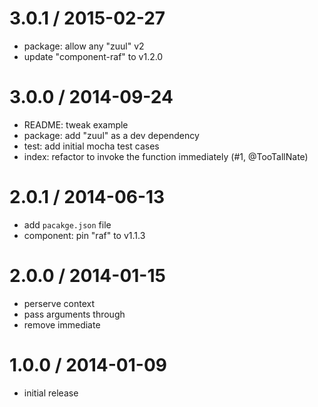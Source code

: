 
3.0.1 / 2015-02-27
==================

  * package: allow any "zuul" v2
  * update "component-raf" to v1.2.0

3.0.0 / 2014-09-24
==================

  * README: tweak example
  * package: add "zuul" as a dev dependency
  * test: add initial mocha test cases
  * index: refactor to invoke the function immediately (#1, @TooTallNate)

2.0.1 / 2014-06-13
==================

  * add `pacakge.json` file
  * component: pin "raf" to v1.1.3

2.0.0 / 2014-01-15
==================

  * perserve context
  * pass arguments through
  * remove immediate

1.0.0 / 2014-01-09
==================

  * initial release
